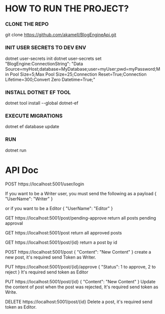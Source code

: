 # HOW TO RUN THE PROJECT?

### CLONE THE REPO
git clone https://github.com/akamell/BlogEngineApi.git

### INIT USER SECRETS TO DEV ENV
dotnet user-secrets init
dotnet user-secrets set "BlogEngine:ConnectionString": "Data Source=myHost;database=MyDatabase;user=myUser;pwd=myPassword;Min Pool Size=5;Max Pool Size=25;Connection Reset=True;Connection Lifetime=300;Convert Zero Datetime=True;"

### INSTALL DOTNET EF TOOL
dotnet tool install --global dotnet-ef

### EXECUTE MIGRATIONS
dotnet ef database update

### RUN
dotnet run 

# API Doc
POST https://localhost:5001/user/login

If you want to be a Writer user, you must send the following as a payload
{
	"UserName": "Writer"
}

or if you want to be a Editor
{
    "UserName": "Editor"
}

GET https://localhost:5001/post/pending-approve
return all posts pending approval

GET https://localhost:5001/post
return all approved posts

GET https://localhost:5001/post/{id}
return a post by id

POST https://localhost:5001/post
{
	"Content": "New Content"
}
create a new post, it's required send Token as Writer.

PUT https://localhost:5001/post/{id}/approve
{
    "Status": 1 to approve, 2 to reject
}
It's required send token as Editor

PUT https://localhost:5001/post/{id}
{
    "Content": "New Content"
}
Update the content of post when the post was rejected, It's required send token as Write.

DELETE https://localhost:5001/post/{id}
Delete a post, it's required send token as Editor.
